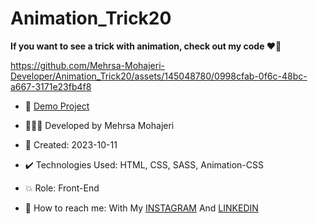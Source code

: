 # Animation_Trick20

**If you want to see a trick with animation, check out my code ♥️👀**  
       
https://github.com/Mehrsa-Mohajeri-Developer/Animation_Trick20/assets/145048780/0998cfab-0f6c-48bc-a667-3171e23fb4f8
    
- 🔗 [Demo Project](https://mehrsa-mohajeri-developer.github.io/Animation_Trick20/)
  
- 👩🏻‍💻 Developed by Mehrsa Mohajeri 

- 📆 Created: 2023-10-11

- ✔️ Technologies Used: HTML, CSS, SASS, Animation-CSS

- 💥 Role: Front-End

- 📲 How to reach me: With My [INSTAGRAM](https://www.instagram.com/mehrsa_mohajeri_developer) And [LINKEDIN](https://www.linkedin.com/in/mehrsa-mohajeri-developer)
